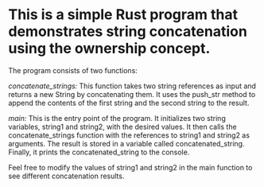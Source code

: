 # This is a simple Rust program that demonstrates string concatenation using the ownership concept.



The program consists of two functions:

 *concatenate_strings:* This function takes two string references as input and returns a new String by concatenating them. It uses the push_str method to append the contents of the first string and the second string to the result.

 *main:* This is the entry point of the program. It initializes two string variables, string1 and string2, with the desired values. It then calls the concatenate_strings function with the references to string1 and string2 as arguments. The result is stored in a variable called concatenated_string. Finally, it prints the concatenated_string to the console.

Feel free to modify the values of string1 and string2 in the main function to see different concatenation results.
